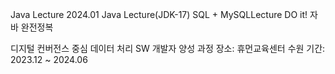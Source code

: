 Java Lecture 2024.01
Java Lecture(JDK-17)
SQL + MySQLLecture
DO it! 자바 완전정복


디지털 컨버전스 중심 데이터 처리 SW 개발자 양성 과정
장소: 휴먼교육센터 수원
기간: 2023.12 ~ 2024.06
